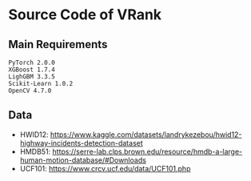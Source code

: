 # Source Code of VRank

## Main Requirements
    PyTorch 2.0.0
    XGBoost 1.7.4
    LighGBM 3.3.5
    Scikit-Learn 1.0.2
    OpenCV 4.7.0

## Data
- HWID12: https://www.kaggle.com/datasets/landrykezebou/hwid12-highway-incidents-detection-dataset
- HMDB51: https://serre-lab.clps.brown.edu/resource/hmdb-a-large-human-motion-database/#Downloads
- UCF101: https://www.crcv.ucf.edu/data/UCF101.php
